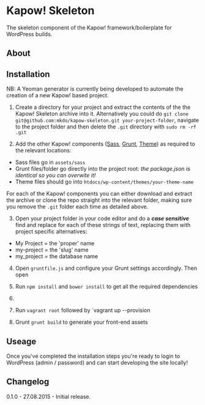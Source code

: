 # Kapow! Skeleton

The skeleton component of the Kapow! framework/boilerplate for WordPress builds.

## About



## Installation

NB: A Yeoman generator is currently being developed to automate the creation of a new Kapow! based project.

1) Create a directory for your project and extract the contents of the the Kapow! Skeleton archive into it. Alternatively you could do `git clone git@github.com:mkdo/kapow-skeleton.git your-project-folder`, navigate to the project folder and then delete the `.git` directory with `sudo rm -rf .git`

2) Add the other Kapow! components ([Sass](https://github.com/mkdo/kapow-sass), [Grunt](https://github.com/mkdo/kapow-grunt), [Theme](https://github.com/mkdo/kapow-theme)) as required to the relevant locations:

- Sass files go in `assets/sass`
- Grunt files/folder go directly into the project root: *the package.json is identical so you can overwite it!*
- Theme files should go into `htdocs/wp-content/themes/your-theme-name`

For each of the Kapow! components you can either download and extract the archive or clone the repo straight into the relevant folder, making sure you remove the `.git` folder each time as detailed above.

3) Open your project folder in your code editor and do a ***case sensitive*** find and replace for each of these strings of text, replacing them with project specific alternatives:

- My Project = the 'proper' name 
- my-project = the 'slug' name
- my_project = the database name 

4) Open `gruntfile.js` and configure your Grunt settings accordingly. Then open

5) Run `npm install` and `bower install` to get all the required dependencies

6)

7) Run `vagrant root` followed by `vagrant up --provision

8) Grunt `grunt build` to generate your front-end assets

## Useage

Once you've completed the installation steps you're ready to login to WordPress (admin / password) and can start developing the site locally!

## Changelog

0.1.0 - 27.08.2015 - Initial release.
